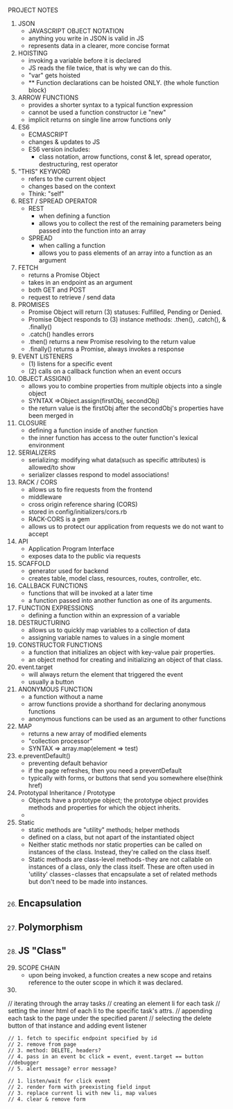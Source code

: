 PROJECT NOTES
1. JSON
    -  JAVASCRIPT OBJECT NOTATION
    - anything you write in JSON is valid in JS
    - represents data in a clearer, more concise format
2. HOISTING
    - invoking a variable before it is declared
    - JS reads the file twice, that is why we can do this. 
    - "var" gets hoisted
    - ** Function declarations can be hoisted ONLY. (the whole function block)
3. ARROW FUNCTIONS
    - provides a shorter syntax to a typical function expression
    - cannot be used a function constructor i.e "new"
    - implicit returns on single line arrow functions only
4. ES6
     - ECMASCRIPT
     - changes & updates to JS
     - ES6 version includes:
        - class notation, arrow functions, const & let, spread operator, destructuring, rest operator
5. "THIS" KEYWORD
    - refers to the current object
    - changes based on the context
    - Think: "self"
6. REST / SPREAD OPERATOR
    - REST
        - when defining a function
        - allows you to collect the rest of the remaining parameters being passed into the function into an array
    - SPREAD
        - when calling a function
        - allows you to pass elements of an array into a function as an argument
7. FETCH
    - returns a Promise Object
    - takes in an endpoint as an argument
    - both GET and POST
    - request to retrieve / send data
8. PROMISES
    - Promise Object will return (3) statuses: Fulfilled, Pending or Denied.
    - Promise Object responds to (3) instance methods: .then(), .catch(), & .finally()
    - .catch() handles errors
    - .then() returns a new Promise resolving to the return value
    - .finally() returns a Promise, always invokes a response
9. EVENT LISTENERS
    - (1) listens for a specific event
    - (2) calls on a callback function when an event occurs
10. OBJECT.ASSIGN()
    - allows you to combine properties from multiple objects into a single object
    - SYNTAX =>Object.assign(firstObj, secondObj)
    - the return value is the firstObj after the secondObj's properties have been merged in
11. CLOSURE
    - defining a function inside of another function
    - the inner function has access to the outer function's lexical environment
12. SERIALIZERS
     - serializing: modifying what data(such as specific attributes) is allowed/to show
     - serializer classes respond to model associations!
13. RACK / CORS
    - allows us to fire requests from the frontend
    - middleware
    - cross origin reference sharing (CORS)
    - stored in config/initializers/cors.rb
    - RACK-CORS is a gem
    - allows us to protect our application from requests we do not want to accept
14. API
     - Application Program Interface
     - exposes data to the public via requests
15. SCAFFOLD
     - generator used for backend
     - creates table, model class, resources, routes, controller, etc.
16. CALLBACK FUNCTIONS
    - functions that will be invoked at a later time
    - a function passed into another function as one of its arguments. 
17. FUNCTION EXPRESSIONS
    - defining a function within an expression of a variable
18. DESTRUCTURING
    - allows us to quickly map variables to a collection of data
    - assigning variable names to values in a single moment
19. CONSTRUCTOR FUNCTIONS
    - a function that initializes an object with key-value pair properties. 
    - an object method for creating and initializing an object of that class. 
20. event.target
    - will always return the element that triggered the event
    - usually a button 
21. ANONYMOUS FUNCTION
    - a function without a name 
    - arrow functions provide a shorthand for declaring anonymous functions
    - anonymous functions can be used as an argument to other functions
22. MAP
    - returns a new array of modified elements
    - "collection processor"
    - SYNTAX =>  array.map(element => test)
23. e.preventDefault()
    - preventing default behavior
    - if the page refreshes, then you need a preventDefault
    - typically with forms, or buttons that send you somewhere else(think href)
24. Prototypal Inheritance / Prototype
    - Objects have a prototype object; the prototype object provides methods and properties for which the object inherits. 
    - 
25. Static
    - static methods are "utility" methods; helper methods
    - defined on a class, but not apart of the instantiated object
    - Neither static methods nor static properties can be called on instances of the class. Instead, they're called on the class itself.
    - Static methods are class-level methods - they are not callable on instances of a class, only the class itself. These are often used in 'utility' classes - classes that encapsulate a set of related methods but don't need to be made into instances.
26. Encapsulation
    - 
27. Polymorphism
    -   
28. JS "Class"
    - 
29. SCOPE CHAIN
    - upon being invoked, a function creates a new scope and retains reference to the outer scope in which it was declared.
30.



   // iterating through the array tasks
    // creating an element li for each task
    // setting the inner html of each li to the specific task's attrs.
    // appending each task to the page under the specified parent 
    // selecting the delete button of that instance and adding event listener


    // 1. fetch to specific endpoint specified by id
    // 2. remove from page
    // 3. method: DELETE, headers?
    // 4. pass in an event bc click = event, event.target == button
    //debugger
    // 5. alert message? error message?

    // 1. listen/wait for click event
    // 2. render form with preexisting field input
    // 3. replace current li with new li, map values
    // 4. clear & remove form